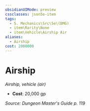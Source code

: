 ```yaml
---
obsidianUIMode: preview
cssclasses: json5e-item
tags:
  - 5. Mechanics\Src\5e\(DMG)
  - item\Rarity\None
  - item\Vehicle\Airship Air
aliases:
  - Airship
cost: 2000000
---
```

# Airship
*Airship, vehicle (air)*  

- **Cost**: 20,000 gp

*Source: Dungeon Master's Guide p. 119*
